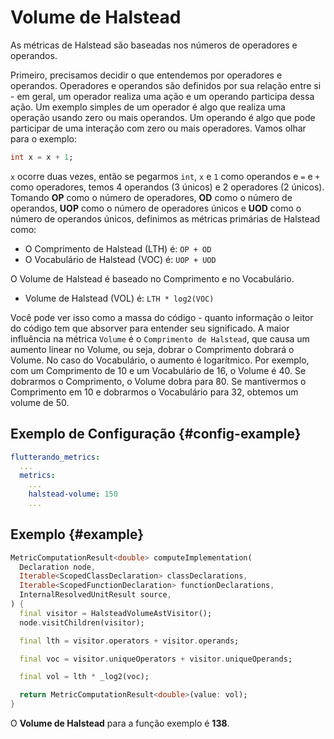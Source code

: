 # Volume de Halstead

As métricas de Halstead são baseadas nos números de operadores e operandos.

Primeiro, precisamos decidir o que entendemos por operadores e operandos. Operadores e operandos são definidos por sua relação entre si - em geral, um operador realiza uma ação e um operando participa dessa ação. Um exemplo simples de um operador é algo que realiza uma operação usando zero ou mais operandos. Um operando é algo que pode participar de uma interação com zero ou mais operadores. Vamos olhar para o exemplo:

```dart
int x = x + 1;
```

`x` ocorre duas vezes, então se pegarmos `int`, `x` e `1` como operandos e `=` e `+` como operadores, temos 4 operandos (3 únicos) e 2 operadores (2 únicos). Tomando **OP** como o número de operadores, **OD** como o número de operandos, **UOP** como o número de operadores únicos e **UOD** como o número de operandos únicos, definimos as métricas primárias de Halstead como:

* O Comprimento de Halstead (LTH) é: `OP + OD`
* O Vocabulário de Halstead (VOC) é: `UOP + UOD`

O Volume de Halstead é baseado no Comprimento e no Vocabulário.

* Volume de Halstead (VOL) é: `LTH * log2(VOC)`

Você pode ver isso como a massa do código - quanto informação o leitor do código tem que absorver para entender seu significado. A maior influência na métrica `Volume` é o `Comprimento de Halstead`, que causa um aumento linear no Volume, ou seja, dobrar o Comprimento dobrará o Volume. No caso do Vocabulário, o aumento é logarítmico. Por exemplo, com um Comprimento de 10 e um Vocabulário de 16, o Volume é 40. Se dobrarmos o Comprimento, o Volume dobra para 80. Se mantivermos o Comprimento em 10 e dobrarmos o Vocabulário para 32, obtemos um volume de 50.

## Exemplo de Configuração {#config-example}

```yaml
flutterando_metrics:
  ...
  metrics:
    ...
    halstead-volume: 150
    ...
```

## Exemplo {#example}

```dart
MetricComputationResult<double> computeImplementation(
  Declaration node,
  Iterable<ScopedClassDeclaration> classDeclarations,
  Iterable<ScopedFunctionDeclaration> functionDeclarations,
  InternalResolvedUnitResult source,
) {
  final visitor = HalsteadVolumeAstVisitor();
  node.visitChildren(visitor);

  final lth = visitor.operators + visitor.operands;

  final voc = visitor.uniqueOperators + visitor.uniqueOperands;

  final vol = lth * _log2(voc);

  return MetricComputationResult<double>(value: vol);
}
```

O **Volume de Halstead** para a função exemplo é **138**.
